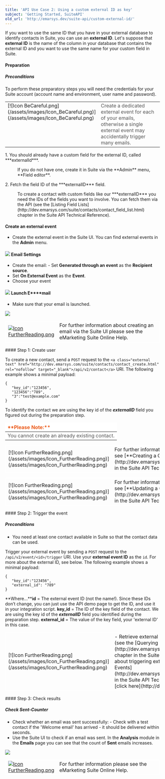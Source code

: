 ```yaml
---
title: 'API Use Case 2: Using a custom external ID as key'
subject: 'Getting Started, SuiteAPI'
old_url: 'http://emarsys.dev/suite-api/custom-external-id/'
---
```


If you want to use the same ID that you have in your external database to identify contacts in Suite, you can use an **external ID**. Let's suppose that **external ID** is the name of the column in your database that contains the external ID and you want to use the same name for your custom field in Suite.

#### Preparation

##### **Preconditions**

 To perform these preparatory steps you will need the credentials for your Suite account (account name and environment, user name and password).

<table cellpadding="1" class="wikitable" style="width: 100%; border: 0px;"><tbody><tr><td scope="col" style="text-align: left; border: 0px solid #999; vertical-align: top;" width="60px">[![Icon BeCareful.png](/assets/images/Icon_BeCareful.png)](/assets/images/Icon_BeCareful.png)</td> <td scope="col" style="border: 0px solid #999; vertical-align: top; color: #555555;">Create a dedicated external event for each of your emails, otherwise a single external event may accidentally trigger many emails.</td></tr></tbody></table>1. You should already have a custom field for the external ID, called ***externalId***.<dl><dd>If you do not have one, create it in Suite via the **Admin** menu, **Field editor**.</dd></dl>
2. Fetch the field ID of the ***externalID*** field.<dl><dd>To create a contact with custom fields like our ***externalID*** you need the IDs of the fields you want to involve. You can fetch them via the API (see the [Listing Field Lists](http://dev.emarsys.com/suite/contacts/contact_field_list.html) chapter in the Suite API Technical Reference).</dd></dl>

#### **Create an external event**

- Create the external event in the Suite UI. You can find external events in the **Admin** menu.

#### [![](/assets/images/Suite_API_create_external_event_crop.png)](/assets/images/Suite_API_create_external_event_crop.png) **Email Settings**

- Create the email: - Set **Generated through an event** as the **Recipient source**.
- Set **On External Event** as the **Event**.
- Choose your event

#### [![](/assets/images/Suite_API_set_external_event_as_recipient_source_of_an_email_crop.png)](/assets/images/Suite_API_set_external_event_as_recipient_source_of_an_email_crop.png) **Launch E****mail**

- Make sure that your email is launched.
 
[![](/assets/images/Suite_API_acivate_email_colour.png)](/assets/images/Suite_API_acivate_email_colour.png)<table cellpadding="1" class="wikitable" style="width: 100%; border: 1px solid #fff;"><tbody><tr><td scope="col" style="text-align: left; border: 1px solid #fff;" width="60px">[![Icon FurtherReading.png](/assets/images/Icon_FurtherReading.png)](/assets/images/Icon_FurtherReading.png)</td> <td scope="col" style="border: 1px solid #fff;">For further information about creating an email via the Suite UI please see the eMarketing Suite Online Help.</td></tr></tbody></table>#### Step 1: Create user

 To create a new contact, send a `POST` request to the `<a class="external text" href="http://dev.emarsys.com/suite/contacts/contact_create.html" rel="nofollow" target="_blank">/api/v2/contact</a>` URI. The following example shows a minimal payload:


    {
       "key_id":"123456",
       "123456":"789",
       "3":"test@example.com"
    }

 To identify the contact we are using the key id of the ***externalID*** field you figured out during the preparation step.

<table border="0" cellpadding="1" class="wikitable" style="width: 100%; border-width: 0px; border-style: solid;"><thead><tr><th style="text-align: left; border-color: #fff; background-color: #fff; color: #eb5a19;">**Please Note:**</th> </tr></thead><tbody><tr><td style="text-align: left; border-color: #fff; background-color: #fff; color: #555555;">You cannot create an already existing contact.</td> </tr></tbody></table><table cellpadding="1" class="wikitable" style="width: 100%; border: 1px solid #fff;"><tbody><tr><td scope="col" style="text-align: left; border: 1px solid #fff;" width="60px">[![Icon FurtherReading.png](/assets/images/Icon_FurtherReading.png)](/assets/images/Icon_FurtherReading.png)</td> <td scope="col" style="border: 1px solid #fff;">For further information about *creating* a contact in Suite, see [**Creating a Contact**](http://dev.emarsys.com/suite/contacts/contact_create.html) in the Suite API Technical Reference.</td> </tr></tbody></table><table cellpadding="1" class="wikitable" style="width: 100%; border: 1px solid #fff;"><tbody><tr><td scope="col" style="text-align: left; border: 1px solid #fff;" width="60px">[![Icon FurtherReading.png](/assets/images/Icon_FurtherReading.png)](/assets/images/Icon_FurtherReading.png)</td> <td scope="col" style="border: 1px solid #fff;">For further information about *updating* a contact in Suite, see [**Updating a Contact**](http://dev.emarsys.com/suite/contacts/contact_update.html) in the Suite API Technical Reference.</td></tr></tbody></table>#### Step 2: Trigger the event

##### **Preconditions**

- You need at least one contact available in Suite so that the contact data can be used.

 Trigger your external event by sending a `POST` request to the `/api/v2/event/<id>/trigger` URI. Use your **external event ID** as the `id`. For more about the external ID, see below. The following example shows a minimal payload:


    {
       "key_id":"123456",
       "external_id": "789"
    }

**Where...****id** = The external event ID (not the name!). Since these IDs don’t change, you can just use the API demo page to get the ID, and use it in your integration script. **key_id** = The ID of the key field of the contact. We are using the key id of the ***externalID*** field you identified during the preparation step. **external_id** = The value of the key field, your 'external ID' in this case.

<table cellpadding="1" class="wikitable" style="width: 100%; border: 1px solid #fff;"><tbody><tr><td scope="col" style="text-align: left; border: 1px solid #fff;" width="60px">[![Icon FurtherReading.png](/assets/images/Icon_FurtherReading.png)](/assets/images/Icon_FurtherReading.png)</td> <td scope="col" style="border: 1px solid #fff;">- Retrieve external event IDs by querying all external events on the API (see the [Querying External Events](http://dev.emarsys.com/suite/external_events/external_event_list.html) chapter in the Suite API Technical Reference).
- For further information about triggering external events, see the chapter [Triggering External Events](http://dev.emarsys.com/suite/external_events/external_event_trigger.html) in the Suite API Technical Reference.
- For a list of available Field IDs, [click here](http://dev.emarsys.com/suite/appendices/system_fields.html).
 
</td></tr></tbody></table>#### Step 3: Check results

##### **Check Sent-Counter**

- Check whether an email was sent successfully: - Check with a test contact if the 'Welcome email' has arrived - it should be delivered within seconds.
- Use the Suite UI to check if an email was sent. In the **Analysis** module in the **Emails** page you can see that the count of **Sent** emails increases.
 
[![](/assets/images/Suite_API_check_email_sent_colour.png)](/assets/images/Suite_API_check_email_sent_colour.png)<table cellpadding="1" class="wikitable" style="width: 100%; border: 1px solid #fff;"><tbody><tr><td scope="col" style="text-align: left; border: 1px solid #fff;" width="60px">[![Icon FurtherReading.png](/assets/images/Icon_FurtherReading.png)](/assets/images/Icon_FurtherReading.png)</td> <td scope="col" style="border: 1px solid #fff;">For further information please see the eMarketing Suite Online Help.</td></tr></tbody></table>